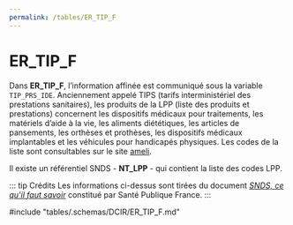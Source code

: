 ```yaml
---
permalink: /tables/ER_TIP_F
---
```

# ER\_TIP\_F
<!-- SPDX-License-Identifier: MPL-2.0 -->
Dans **ER_TIP_F**, l’information affinée est communiqué sous la variable `TIP_PRS_IDE`. Anciennement appelé TIPS (tarifs interministériel des prestations sanitaires), les produits de la LPP (liste des produits et prestations) concernent les dispositifs médicaux pour traitements, les matériels d’aide à la vie, les aliments diététiques, les articles de pansements, les orthèses et prothèses, les dispositifs médicaux implantables et les véhicules pour handicapés physiques. Les codes de la liste sont consultables sur le site [ameli](http://www.codage.ext.cnamts.fr/codif/tips/index_presentation.php?p_site=AMELI).

Il existe un référentiel SNDS - **NT_LPP** - qui contient la liste des codes LPP. 


::: tip Crédits
Les informations ci-dessus sont tirées du document [*SNDS, ce qu'il faut savoir*](../../formation_snds/Sante_publique_France.md) constitué par Santé Publique France.
:::

<!-- ATTENTION : Ne pas supprimer ou modifier la ligne ci-dessous -->
#include "tables/.schemas/DCIR/ER_TIP_F.md"
<!-- ATTENTION : Ne pas supprimer ou modifier la ligne ci-dessus -->
